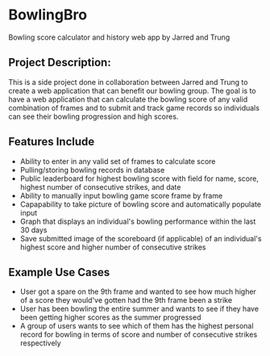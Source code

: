 # BowlingBro
Bowling score calculator and history web app by Jarred and Trung

## Project Description:
This is a side project done in collaboration between Jarred and Trung to create a web application that can benefit our bowling group. The goal is to have a web application that can calculate the bowling score of any valid combination of frames and to submit and track game records so individuals can see their bowling progression and high scores. 

## Features Include
- Ability to enter in any valid set of frames to calculate score
- Pulling/storing bowling records in database
- Public leaderboard for highest bowling score with field for name, score, highest number of consecutive strikes, and date
- Ability to manually input bowling game score frame by frame
- Capapability to take picture of bowling score and automatically populate input
- Graph that displays an individual's bowling performance within the last 30 days
- Save submitted image of the scoreboard (if applicable) of an individual's highest score and higher number of consecutive strikes

## Example Use Cases
- User got a spare on the 9th frame and wanted to see how much higher of a score they would've gotten had the 9th frame been a strike
- User has been bowling the entire summer and wants to see if they have been getting higher scores as the summer progressed
- A group of users wants to see which of them has the highest personal record for bowling in terms of score and number of consecutive strikes respectively
